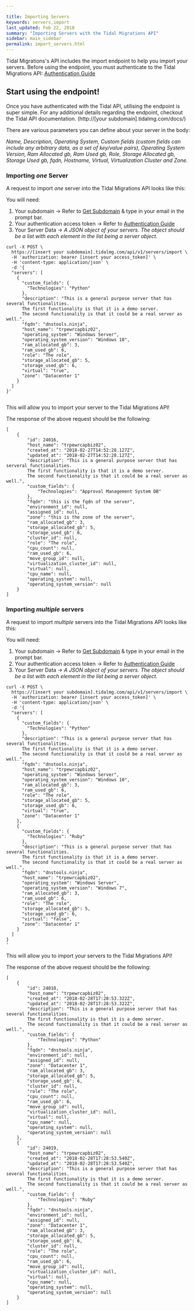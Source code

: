 ```yaml
---

title: Importing Servers
keywords: servers,import
last_updated: Feb 22, 2018
summary: "Importing Servers with the Tidal Migrations API"
sidebar: main_sidebar
permalink: import_servers.html
---
```


Tidal Migrations's API includes the import endpoint to help you import your servers.
Before using the endpoint, you must authenticate to the Tidal Migrations API: 
[Authentication Guide](index.html)

## Start using the endpoint!

Once you have authenticated with the Tidal API, utilising the endpoint is super simple.
For any additional details regarding the endpoint, checkout the Tidal API documentation.
(http://[your subdomain].tidalmg.com/docs/)

There are various parameters you can define about your server in the body:

*Name, Description, Operating System, Custom fields (custom fields can include any arbitrary data, as a set of key/value pairs), Operating System Version, Ram Allocated gb, Ram Used gb,
Role, Storage Allocated gb, Storage Used gb, fqdn, Hostname, Virtual, Virtualization Cluster and Zone.*

### Importing *one* Server

A request to import *one* server into the Tidal Migrations API looks like this:

You will need:

1. Your subdomain -> Refer to [Get Subdomain](https://app.tidalmg.com/?login) & type in your email in the prompt bar.
2. Your authentication access token -> Refer to [Authentication Guide](index.html)
3. Your Server Data -> *A JSON object of your servers. The object should be a list with each element in the list being a server object.*

```
curl -X POST \
  https://[insert your subdomain].tidalmg.com/api/v1/servers/import \
  -H 'authorization: bearer [insert your access_token]' \
  -H 'content-type: application/json' \
  -d '{
  "servers": [
    {
      "custom_fields": {
        "Technologies": "Python"
      },
      "description": "This is a general purpose server that has several functionalities. 
      The first functionality is that it is a demo server. 
      The second functionality is that it could be a real server as well.",
      "fqdn": "dnstools.ninja",
      "host_name": "trpewrcapbiz02",
      "operating_system": "Windows Server",
      "operating_system_version": "Windows 10",
      "ram_allocated_gb": 3,
      "ram_used_gb": 6,
      "role": "The role",
      "storage_allocated_gb": 5,
      "storage_used_gb": 6,
      "virtual": "true",
      "zone": "Datacenter 1"
    }
  ]
}'
  
```

This will allow you to import your server to the Tidal Migrations API!

The response of the above request should be the following:

```
[
    {
        "id": 24016,
        "host_name": "trpewrcapbiz02",
        "created_at": "2018-02-27T14:52:28.127Z",
        "updated_at": "2018-02-27T14:52:28.127Z",
        "description": "This is a general purpose server that has serveral functionalities. 
        The first functionality is that it is a demo server. 
        The second functionality is that it could be a real server as well.",
        "custom_fields": {
            "Technologies": "Approval Management System DB"
        },
        "fqdn": "this is the fqdn of the server",
        "environment_id": null,
        "assigned_id": null,
        "zone": "this is the zone of the server",
        "ram_allocated_gb": 3,
        "storage_allocated_gb": 5,
        "storage_used_gb": 6,
        "cluster_id": null,
        "role": "The role",
        "cpu_count": null,
        "ram_used_gb": 6,
        "move_group_id": null,
        "virtualization_cluster_id": null,
        "virtual": null,
        "cpu_name": null,
        "operating_system": null,
        "operating_system_version": null
    }
]

```
### Importing *multiple* servers

A request to import *multiple* servers into the Tidal Migrations API looks like this:

You will need:

1. Your subdomain -> Refer to [Get Subdomain](https://app.tidalmg.com/?login) & type in your email in the prompt bar.
2. Your authentication access token -> Refer to [Authentication Guide](index.html)
3. Your Server Data -> *A JSON object of your servers. The object should be a list with each element in the list being a server object.*

```
curl -X POST \
  https://[insert your subdomain].tidalmg.com/api/v1/servers/import \
  -H 'authorization: bearer [insert your access_token]' \
  -H 'content-type: application/json' \
  -d '{
  "servers": [
    {
      "custom_fields": {
        "Technologies": "Python"
      },
      "description": "This is a general purpose server that has several functionalities. 
      The first functionality is that it is a demo server. 
      The second functionality is that it could be a real server as well.",
      "fqdn": "dnstools.ninja",
      "host_name": "trpewrcapbiz02",
      "operating_system": "Windows Server",
      "operating_system_version": "Windows 10",
      "ram_allocated_gb": 3,
      "ram_used_gb": 6,
      "role": "The role",
      "storage_allocated_gb": 5,
      "storage_used_gb": 6,
      "virtual": "true",
      "zone": "Datacenter 1"
    },
    {
      "custom_fields": {
        "Technologies": "Ruby"
      },
      "description": "This is a general purpose server that has several functionalities. 
      The first functionality is that it is a demo server. 
      The second functionality is that it could be a real server as well.",
      "fqdn": "dnstools.ninja",
      "host_name": "trpewrcapbiz02",
      "operating_system": "Windows Server",
      "operating_system_version": "Windows 7",
      "ram_allocated_gb": 3,
      "ram_used_gb": 6,
      "role": "The role",
      "storage_allocated_gb": 5,
      "storage_used_gb": 6,
      "virtual": "false",
      "zone": "Datacenter 1"
    }
  ]
}
'
```

This will allow you to import your servers to the Tidal Migrations API!

The response of the above request should be the following:

```
[
    {
        "id": 24018,
        "host_name": "trpewrcapbiz02",
        "created_at": "2018-02-28T17:28:53.322Z",
        "updated_at": "2018-02-28T17:28:53.322Z",
        "description": "This is a general purpose server that has several functionalities. 
        The first functionality is that it is a demo server. 
        The second functionality is that it could be a real server as well.",
        "custom_fields": {
            "Technologies": "Python"
        },
        "fqdn": "dnstools.ninja",
        "environment_id": null,
        "assigned_id": null,
        "zone": "Datacenter 1",
        "ram_allocated_gb": 3,
        "storage_allocated_gb": 5,
        "storage_used_gb": 6,
        "cluster_id": null,
        "role": "The role",
        "cpu_count": null,
        "ram_used_gb": 6,
        "move_group_id": null,
        "virtualization_cluster_id": null,
        "virtual": null,
        "cpu_name": null,
        "operating_system": null,
        "operating_system_version": null
    },
    {
        "id": 24019,
        "host_name": "trpewrcapbiz02",
        "created_at": "2018-02-28T17:28:53.540Z",
        "updated_at": "2018-02-28T17:28:53.540Z",
        "description": "This is a general purpose server that has several functionalities. 
        The first functionality is that it is a demo server. 
        The second functionality is that it could be a real server as well.",
        "custom_fields": {
            "Technologies": "Ruby"
        },
        "fqdn": "dnstools.ninja",
        "environment_id": null,
        "assigned_id": null,
        "zone": "Datacenter 1",
        "ram_allocated_gb": 3,
        "storage_allocated_gb": 5,
        "storage_used_gb": 6,
        "cluster_id": null,
        "role": "The role",
        "cpu_count": null,
        "ram_used_gb": 6,
        "move_group_id": null,
        "virtualization_cluster_id": null,
        "virtual": null,
        "cpu_name": null,
        "operating_system": null,
        "operating_system_version": null
    }
]
```